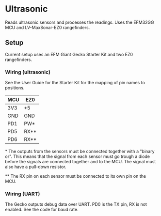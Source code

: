 # Ultrasonic

Reads ultrasonic sensors and processes the readings.
Uses the EFM32GG MCU and LV-MaxSonar-EZ0 rangefinders.

## Setup

Current setup uses an EFM Giant Gecko Starter Kit and two EZ0 rangefinders.

### Wiring (ultrasonic)

See the User Guide for the Starter Kit for the mapping of pin names to positions.

| MCU | EZ0    |
|-----|--------|
| 3V3 |  +5    |
| GND | GND    |
| PD1 | PW\*   |
| PD5 | RX\*\* |
| PD6 | RX\*\* |

\* The outputs from the sensors must be connected together with a "binary or".
This means that the signal from each sensor must go trough a diode before the signals are connected together and to the MCU. The signal must also have a pull-down resistor.

\*\* The RX pin on each sensor must be connected to its own pin on the MCU.

### Wiring (UART)

The Gecko outputs debug data over UART. PD0 is the TX pin, RX is not enabled. See the code for baud rate.
